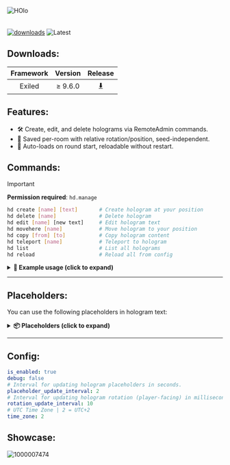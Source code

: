 ![HOlo](https://github.com/user-attachments/assets/65be6663-97d4-4af3-b1de-10e9d68a49e9)<br><br><br>
[![downloads](https://img.shields.io/github/downloads/Vretu-Dev/HolographicDisplays/total?style=for-the-badge&logo=icloud&color=%233A6D8C)](https://github.com/Vretu-Dev/UltimateHUD/releases/latest)
![Latest](https://img.shields.io/github/v/release/Vretu-Dev/HolographicDisplays?style=for-the-badge&label=Latest%20Release&color=%23D91656)


## Downloads:
| Framework | Version    |  Release                                                              |
|:---------:|:----------:|:----------------------------------------------------------------------:|
| Exiled    | ≥ 9.6.0    | [⬇️](https://github.com/Vretu-Dev/HolographicDisplays/releases/latest) |

## Features:

- 🛠️ Create, edit, and delete holograms via RemoteAdmin commands.
- 🧭 Saved per-room with relative rotation/position, seed-independent.
- 🔁 Auto-loads on round start, reloadable without restart.

## Commands:

> [!IMPORTANT]
> **Permission required**: `hd.manage`

```bash
hd create [name] [text]       # Create hologram at your position
hd delete [name]              # Delete hologram
hd edit [name] [new text]     # Edit hologram text
hd movehere [name]            # Move hologram to your position
hd copy [from] [to]           # Copy hologram content
hd teleport [name]            # Teleport to hologram
hd list                       # List all holograms
hd reload                     # Reload all from config
```

<details>
<summary><strong>📌 Example usage (click to expand)</strong></summary>

```bash
hd create Entrance "Welcome to the facility!"
hd edit Entrance "New message"
hd delete Entrance
hd reload
hd list
```
</details>

---

## Placeholders:

You can use the following placeholders in hologram text:
<details>
<summary><strong>📦 Placeholders (click to expand)</strong></summary>

| Placeholder           | Description                          |
|-----------------------|--------------------------------------|
| `{server_name}`       | Name of the server                   |
| `{players}`           | Connected players                    |
| `{max_players}`       | Maximum number of players            |
| `{server_tps}`        | Current TPS (ticks/sec)              |
| `{server_maxtps}`     | Max possible TPS (usually 60)        |
| `{round_time}`        | Round duration in minutes            |
| `{time}`              | System time (`HH:mm`)                |
| `{total_escaped}`     | Total escaped players                |
| `{classd_escaped}`    | Escaped Class-D players              |
| `{scientist_escaped}` | Escaped scientists                   |
| `{players_alive}`     | Alived players                       |
| `{warhead_status}`    | Displayed warhead status             |
| `{RoleTypeId}`        | Number of players in role            |
</details>

---

## Config:
```yaml
is_enabled: true
debug: false
# Interval for updating hologram placeholders in seconds.
placeholder_update_interval: 2
# Interval for updating hologram rotation (player-facing) in milliseconds.
rotation_update_interval: 10
# UTC Time Zone | 2 = UTC+2
time_zone: 2
```

## Showcase:
![1000007474](https://github.com/user-attachments/assets/0fad926f-415b-4437-9f48-0aaa3e6737fb)
